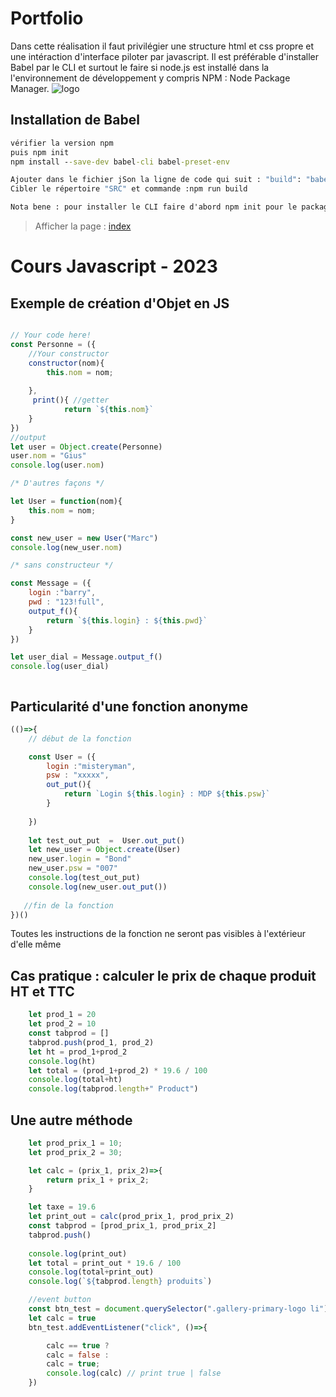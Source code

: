 # Portfolio

Dans cette réalisation il faut privilégier une structure html et css propre et une intéraction d'interface piloter par javascript.
Il est préférable d'installer Babel par le CLI et surtout le faire si node.js est installé dans la l'environnement de développement y compris NPM : Node Package Manager.
![logo](https://logos-world.net/wp-content/uploads/2023/02/JavaScript-Symbol.png)


## Installation de Babel
```cmd
vérifier la version npm
puis npm init
npm install --save-dev babel-cli babel-preset-env

Ajouter dans le fichier jSon la ligne de code qui suit : "build": "babel --no-babelrc src -w -d js --preset=env"
Cibler le répertoire "SRC" et commande :npm run build

Nota bene : pour installer le CLI faire d'abord npm init pour le package.json
```
> Afficher la page : [index](https://giusmili.github.io/cours_js_SIO_23/)

# Cours Javascript - 2023

## Exemple de création d'Objet en JS
```js

// Your code here!
const Personne = ({
    //Your constructor
    constructor(nom){
        this.nom = nom;
        
    },
     print(){ //getter
            return `${this.nom}`
    }
})
//output
let user = Object.create(Personne)
user.nom = "Gius"
console.log(user.nom)

/* D'autres façons */

let User = function(nom){
    this.nom = nom;
}

const new_user = new User("Marc")
console.log(new_user.nom)

/* sans constructeur */

const Message = ({
    login :"barry",
    pwd : "123!full",
    output_f(){
        return `${this.login} : ${this.pwd}`
    }
})

let user_dial = Message.output_f()
console.log(user_dial)



```
## Particularité d'une fonction anonyme

```js
(()=>{
    // début de la fonction

    const User = ({
        login :"misteryman",
        psw : "xxxxx",
        out_put(){
            return `Login ${this.login} : MDP ${this.psw}`
        }
        
    })
    
    let test_out_put  =  User.out_put()
    let new_user = Object.create(User)
    new_user.login = "Bond"
    new_user.psw = "007"
    console.log(test_out_put)
    console.log(new_user.out_put())
   
   //fin de la fonction
})()

```
Toutes les instructions de la fonction ne seront pas visibles à l'extérieur d'elle même

## Cas pratique : calculer le prix de chaque produit HT et TTC
```js
    let prod_1 = 20
    let prod_2 = 10
    const tabprod = []
    tabprod.push(prod_1, prod_2)
    let ht = prod_1+prod_2
    console.log(ht)
    let total = (prod_1+prod_2) * 19.6 / 100
    console.log(total+ht)
    console.log(tabprod.length+" Product")
```

## Une autre méthode

```js
    let prod_prix_1 = 10;
    let prod_prix_2 = 30;

    let calc = (prix_1, prix_2)=>{
        return prix_1 + prix_2;
    }

    let taxe = 19.6
    let print_out = calc(prod_prix_1, prod_prix_2)
    const tabprod = [prod_prix_1, prod_prix_2]
    tabprod.push()
    
    console.log(print_out)
    let total = print_out * 19.6 / 100
    console.log(total+print_out)
    console.log(`${tabprod.length} produits`)

    //event button
    const btn_test = document.querySelector(".gallery-primary-logo li")
    let calc = true
    btn_test.addEventListener("click", ()=>{

        calc == true ?
        calc = false :
        calc = true;
        console.log(calc) // print true | false
    })
```



